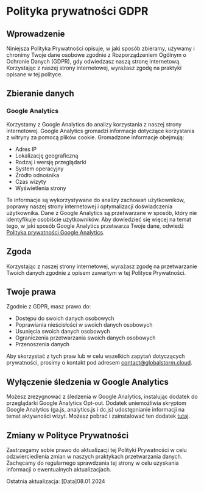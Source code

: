 # Polityka prywatności GDPR

## Wprowadzenie

Niniejsza Polityka Prywatności opisuje, w jaki sposób zbieramy, używamy i chronimy Twoje dane osobowe zgodnie z Rozporządzeniem Ogólnym o Ochronie Danych (GDPR), gdy odwiedzasz naszą stronę internetową. Korzystając z naszej strony internetowej, wyrażasz zgodę na praktyki opisane w tej polityce.

## Zbieranie danych

### Google Analytics

Korzystamy z Google Analytics do analizy korzystania z naszej strony internetowej. Google Analytics gromadzi informacje dotyczące korzystania z witryny za pomocą plików cookie. Gromadzone informacje obejmują:

- Adres IP
- Lokalizację geograficzną
- Rodzaj i wersję przeglądarki
- System operacyjny
- Źródło odnośnika
- Czas wizyty
- Wyświetlenia strony

Te informacje są wykorzystywane do analizy zachowań użytkowników, poprawy naszej strony internetowej i optymalizacji doświadczenia użytkownika. Dane z Google Analytics są przetwarzane w sposób, który nie identyfikuje osobiście użytkowników. Aby dowiedzieć się więcej na temat tego, w jaki sposób Google Analytics przetwarza Twoje dane, odwiedź [Polityka prywatności Google Analytics](https://policies.google.com/privacy).

## Zgoda

Korzystając z naszej strony internetowej, wyrażasz zgodę na przetwarzanie Twoich danych zgodnie z opisem zawartym w tej Polityce Prywatności.

## Twoje prawa

Zgodnie z GDPR, masz prawo do:

- Dostępu do swoich danych osobowych
- Poprawiania nieścisłości w swoich danych osobowych
- Usunięcia swoich danych osobowych
- Ograniczenia przetwarzania swoich danych osobowych
- Przenoszenia danych

Aby skorzystać z tych praw lub w celu wszelkich zapytań dotyczących prywatności, prosimy o kontakt pod adresem [contact@globalstorm.cloud](mailto:contact@globalstorm.cloud).

## Wyłączenie śledzenia w Google Analytics

Możesz zrezygnować z śledzenia w Google Analytics, instalując dodatek do przeglądarki Google Analytics Opt-out. Dodatek uniemożliwia skryptom Google Analytics (ga.js, analytics.js i dc.js) udostępnianie informacji na temat aktywności wizyt. Możesz pobrać i zainstalować ten dodatek [tutaj](https://tools.google.com/dlpage/gaoptout).

## Zmiany w Polityce Prywatności

Zastrzegamy sobie prawo do aktualizacji tej Polityki Prywatności w celu odzwierciedlenia zmian w naszych praktykach przetwarzania danych. Zachęcamy do regularnego sprawdzania tej strony w celu uzyskania informacji o ewentualnych aktualizacjach.

Ostatnia aktualizacja: [Data]08.01.2024
